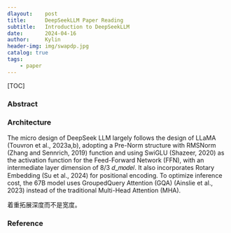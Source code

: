 ```yaml
---
dlayout:    post
title:      DeepSeekLLM Paper Reading
subtitle:   Introduction to DeepSeekLLM
date:       2024-04-16
author:     Kylin
header-img: img/swapdp.jpg
catalog: true
tags:
    - paper
---
```




[TOC]

### Abstract



### Architecture

The micro design of DeepSeek LLM largely follows the design of LLaMA (Touvron et al., 2023a,b), adopting a Pre-Norm structure with RMSNorm (Zhang and Sennrich, 2019) function and using SwiGLU (Shazeer, 2020) as the activation function for the Feed-Forward Network (FFN), with an intermediate layer dimension of 8/3 𝑑_𝑚𝑜𝑑𝑒𝑙. It also incorporates Rotary Embedding (Su et al., 2024) for positional encoding. To optimize inference cost, the 67B model uses GroupedQuery Attention (GQA) (Ainslie et al., 2023) instead of the traditional Multi-Head Attention (MHA).

着重拓展深度而不是宽度。



### Reference

[^1]: DeepSeek LLM Scaling Open-Source Language Models with Longtermism. https://arxiv.org/pdf/2401.02954.pdf












